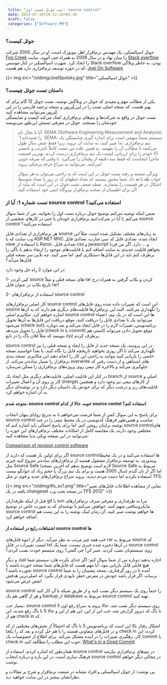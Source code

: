 ```yaml
---
 title: "تست جوئل قسمت اول: source control" 
 date: 2013-07-18T19:12:16+03:30
 draft: false 
 categories: ["Software PM"]
---
```




### جوئل کیست؟




جوئل اسپالسکی، یک مهندس نرم‌افزار اهل نیویورک است، او در سال 2000 شرکت [Fog Creek](http://www.fogcreek.com/) را بنیان نهاد و در سال 2008 به همراه جف آتوود، سایت [Stack overflow](http://stackoverflow.com/) را ایجاد کرد. شهرت اسپالسکی در کنار موسس Stack overflow بودن، به خاطر وبلاگی که در حوزه توسعه نرم‌افزاری دارد هم هست: [Joel On Software](http://www.joelonsoftware.com/)


{{< img src="/oldimg/JoelSpolsky.jpg" title="جوئل اسپالسکی" >}}


### داستان تست جوئل چیست؟



یکی از مطالب مهم و مفیدی که جوئل در وبلاگش نوشته، تست جوئل 12 گام برای کد بهتر هست، که نسخه اصلی تست را در [این آدرس](http://www.joelonsoftware.com/articles/fog0000000043.html) و نسخه ترجمه فارسی را در [این آدرس](http://farsi.joelonsoftware.com/Articles/TheJoelTest.html) می‌توانید مشاهده کنید.  
تست جوئل در واقع به شرکت‌ها و تیم‌های نرم‌افزاری کمک می‌کند کیفیت و شایستگی خودشان را بسنجند، جوئل در معرفی تستش این‌طور می‌نویسد:



> آیا تا بحال نام  SEMA (Software Engineering Measurement and Analysis)  را شنیده‌اید؟  SEMA، سیستم نسبتاً مبهمی است برای اندازه گیری شايستگی یک تیم نرم‌افزاری. نه! صبر كنيد، به سایت آن نروید، زیرا فقط شش سال طول می‌کشد تا مطالب آن را بفهمید. به همین علت من تست کاملاً نامرتب و نامعتبر (!) خودم را برای ارزیابی كيفيت یک تیم نرم‌افزاری درست كردم. بهترین قسمت ماجرا اینجاست كه فقط سه دقیقه از وقتتان را می‌گيرد. با وقتی كه صرفه جویی می‌كنید، می‌توانید به سراغ حرفه پزشکی بروید!


> ویژگی شسته و رفته تست جوئل در این است كه به راحتی می‌توان به هر سؤال جواب **بله** یا **نه** داد. شما مجبور نیستید كه تعداد خطهای كد در روز یا تعداد متوسط اشكال در هر قسمت را بشمارید. نقطه ضعف تست جوئل در این است كه نباید از آن برای اطمینان از صحت نرم‌افزار نیروگاه اتمی خود استفاده كنید!



### تست شماره 1: آیا از source control استفاده می‌کنید؟


ضمن اینکه توصیه می‌کنم توضیح جوئل درباره تست اول را بخوانید، من از شما سوال می‌کنم ;) آیا در شرکت/تیم نرم‌افزاری خودتان یا حتی در کارهای شخصی از source control استفاده می‌کنید؟



هر نرم‌افزاری از تعدادی فایل source‌ به زبان‌های مختلف تشکیل شده است، مثلاً این وب سایت که با ASP.NET MVC ایجاد شده، تعدادی فایل کد سی شارپ،‌ تعدادی فایل view با استفاده از Razor، تعدادی فایل css و javascript و ... دارد. اگر من فردا بخواهم قابلیت جدیدی به سایت اضافه کنم یا قابلیت‌های موجود را ارتقاء بدهم یا باگی را برطرف کنم باید در این فایل‌ها دستکاری کنم، اما صبر کنید، چه بلایی سر نسخه قبلی فایل‌ها می‌آید؟

در این موارد 2 راه حل وجود دارد:

1- کپی کردن source های نسخه قبلی و مثلاً rar کردن و بکاپ گرفتن به همراه درج تاریخ بکاپ در عنوان فایل rar!

2- استفاده از نرم‌افزارهای source control



کار اصلی نرم‌افزارهای source control‌ این است که تغییرات داده شده روی فایل‌های source را نگهداری می‌کنند. البته این نرم‌افزارها قابلیت‌های دیگری هم دارند که به آن‌ها اشاره خواهم کرد.
مکانیزم اصلی source control ها این است که در یک تیم، اعضاء‌ می‌توانند یک یا تعدادی فایل را دریافت کنند، موقع دریافت این فایل‌ها به آن‌ها تحویل می‌شود (check out)، برنامه‌نویس، تغییرات لازم را در فایل ایجاد می‌کند و بعد دوباره فایل را تحویل می‌دهد (check in یا commit) موقع تحویل دادن می‌تواند کامنتی هم بنویسد که مثلاً فلان باگ را در تابع xyz برطرف کردم. 

source control در این پروسه، یک نسخه جدید از فایل را ایجاد و نسخه قبلی را نیز نگهداری می‌کند تا اگر روزی بخواهید تاریخچه فایل را نگاه کنید، یا بعداً خواستید نسخه خاصی را بازیابی کنید بتوانید به راحتی این کار را انجام دهید.این مکانیزم، نسخه بندی نرم‌افزار را بسیار ساده‌تر می‌کند، از overwrite های اشتباهی و از دست رفتن کد جلوگیری می‌کند و بالاخره کار تیمی روی پروژه‌های نرم‌افزاری را ممکن می‌سازد.



در کنار این قابلیت اصلی، قابلیت‌های دیگری مثل ایجاد یک branch از source اصلی و کار بر روی آن و اعمال تغییرات (merge) از کارهای تیمی نیز وجود دارد و همچنین قابلیت‌های ریز و درشت دیگر که برای خودش یک داستان دیگر دارد و در نوشته‌ای دیگر به آن اشاره خواهم کرد.



#### متوجه شدم، source control خوبه، حالا از کدام source contol استفاده کنم؟



برای پاسخ به این سوال کمی از شما فرصت می‌خواهم تا به تدریج زوایای پنهان انتخاب source control‌ مناسب و همین‌طور فرهنگ کدنویسی در یک محیط تیمی را در چند نوشته برایتان روشن کنم، اما برای پاسخ اجمالی باید اشاره کنم که source control‌های مختلفی وجود دارند، یک مقایسه کامل از امکانات مختلف نرم‌افزارهای این حوزه را می‌توانید در این صفحه ویکی پدیا مشاهده کنید:

[Comparison of revision control software](http://en.wikipedia.org/wiki/Comparison_of_revision_control_software)



اگر برای اولین بار هست که دارید از source control‌ها استفاده می‌کنید و در یک محیط ویندوزی، به توسعه نرم‌افزار مشغول هستید از نرم‌افزارهای ساده‌تر شروع کنید چیزی مثل Source Safe (لازم است توضیح بدهم که آخرین نسخه Source Safe مربوط به سال 2005 هست و برای یک تیم بزرگ یا حجم زیاد کد جوابگو نیست) اما اگر از نان گندم استفاده نکردید اما دست مردم دیدید، بروید سراغ نرم‌افزارهای جدید و قوی تر مثل TFS.



{{< img src="/oldimg/tfs_sc1.png" title="نمایی از مشاهده اطلاعات فایل‌های تغییر یافته در یک changeset در نسخه تحت وب TFS 2012" >}}





قبل از اینکه طرفداران git یا svn مرا به طرفداری و معرفی صرف نرم‌افزارهای مایکروسافتی متهم کنند، خواهش می‌کنم تا نوشته‌ای که به صورت خاص در توضیح source control ها خواهم نوشت صبر کنید، آن زمان لینک نوشته را به این پست هم اضافه خواهم کرد.



#### اشتباهات رایج در استفاده از source control ها



خب همه چیز مرتب به نظر می‌آید، دیگر از انبوه فایل‌های rar مربوط به source‌ که لیست تغییرات در فایل txt در آن‌ها ذخیره شده خبری نیست، شما یک source control روی سیستم‌تان نصب کردید. صبر کن! چی گفتی؟ روی سیستم خودت نصب کردی؟

اجازه بدهید دوباره من از شما سوال کنم: اگر خدای نکرده هارد سیستم شما افتاد و دیگر هیچ فایلی قابل بازیابی نبود، آیا مهم هست که فایل‌های شما نسخه خورده باشند یا نخورده باشند؟ source control آمده تا در روز گرفتاری، نسخه پشتیبان را به شما برساند، اگر قرار باشد خودش در معرض خطر نابودی قرار بگیرد که اصلی‌ترین هدفش نقض غرض می‌شود!

source control را حتماً روی یک سیستم دیگر نصب کنید و از طریق شبکه با آن کار کنید و هر از گاهی هم یک backup از database مربوط به source control تهیه کنید.



بسیار خب، source control روی سیستم دیگر نصب شد، حالا بروم به سراغ رفع اون 5 تا باگ که دیروز گزارش شد، خب این از این، این هم از این و حالا 5 تا باگ رفع شدند، این هم از check in کد.

اشکال رفتار بالا این است که برنامه‌نویس 5 تا باگ که احتمالاً از بخش‌های مختلفی از کد و در فایل‌های متفاوتی هستند را با هم حل کرده و بعد کد را یکجا check in کرده، این کار، رهگیری تغییرات را در آینده مشکل می‌کند. برای اطلاع از خصوصیات یک commit‌ یا check in‌ خوب این مطلب را مطالعه کنید: [What's in a Good Commit](http://dev.solita.fi/2013/07/04/whats-in-a-good-commit.html)



همان‌طور که اشاره کردم، استفاده از source control در تیم‌های نرم‌افزاری نیازمند فرهنگ سازی است، در این باره و درباره انتخاب source control در مجالی دیگر خواهم نوشت.



پی نوشت: از جوئل اسپالسکی و افراد مشابه در صنعت نرم‌افزار و شرح بر مقالات و نظراتشان بیشتر در این سایت خواهید دید.
